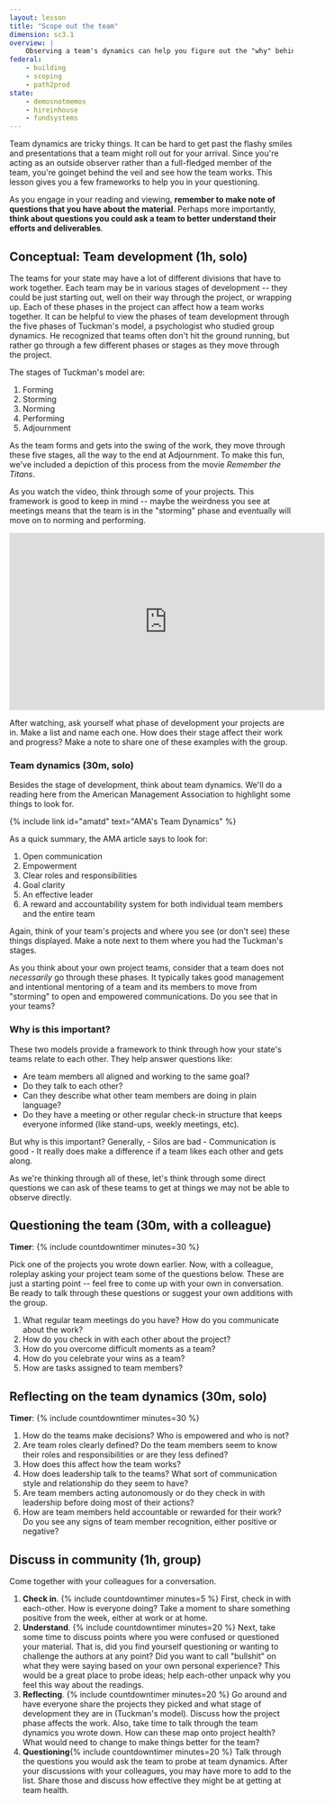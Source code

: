 ```yaml
---
layout: lesson
title: "Scope out the team"
dimension: sc3.1
overview: |
    Observing a team's dynamics can help you figure out the "why" behind successes or failures. This module helps you learn what to look for when observing team meetings to get a sense of how the team works together. 
federal:
    - building
    - scoping
    - path2prod
state:
    - demosnotmemos
    - hireinhouse
    - fundsystems
---
```



Team dynamics are tricky things. It can be hard to get past the flashy smiles and presentations that a team might roll out for your arrival. Since you're acting as an outside observer rather than a full-fledged member of the team, you're goinget behind the veil and see how the team works. This lesson gives you a few frameworks to help you in your questioning.  

As you engage in your reading and viewing, **remember to make note of questions that you have about the material**. Perhaps more importantly, **think about questions you could ask a team to better understand their efforts and deliverables**.

## Conceptual: Team development (1h, solo)

The teams for your state may have a lot of different divisions that have to work together. Each team may be in various stages of development -- they could be just starting out, well on their way through the project, or wrapping up. Each of these phases in the project can affect how a team works together. It can be helpful to view the phases of team development through the five phases of Tuckman's model, a psychologist who studied group dynamics. He recognized that teams often don't hit the ground running, but rather go through a few different phases or stages as they move through the project. 

The stages of Tuckman's model are:
1. Forming
2. Storming
3. Norming
4. Performing
5. Adjournment

As the team forms and gets into the swing of the work, they move through these five stages, all the way to the end at Adjournment. To make this fun, we've included a depiction of this process from the movie *Remember the Titans*. 

As you watch the video, think through some of your projects. This framework is good to keep in mind -- maybe the weirdness you see at meetings means that the team is in the "storming" phase and eventually will move on to norming and performing.

<iframe width="560" height="315" src="https://www.youtube.com/embed/lu1WUe35QEs" frameborder="0" allow="accelerometer; autoplay; clipboard-write; encrypted-media; gyroscope; picture-in-picture" allowfullscreen></iframe>

After watching, ask yourself what phase of development your projects are in. Make a list and name each one. How does their stage affect their work and progress? Make a note to share one of these examples with the group.

### Team dynamics (30m, solo)

Besides the stage of development, think about team dynamics. We'll do a reading here from the American Management Association to highlight some things to look for.

{% include link id="amatd" text="AMA's Team Dynamics" %}

As a quick summary, the AMA article says to look for:

1. Open communication
2. Empowerment
3. Clear roles and responsibilities
4. Goal clarity
5. An effective leader
6. A reward and accountability system for both individual team members and the entire team

Again, think of your team's projects and where you see (or don't see) these things displayed. Make a note next to them where you had the Tuckman's stages. 

As you think about your own project teams, consider that a team does not *necessarily* go through these phases. It typically takes good management and intentional mentoring of a team and its members to move from "storming" to open and empowered communications. Do you see that in your teams?

### Why is this important?

These two models provide a framework to think through how your state's teams relate to each other. They help answer questions like:

* Are team members all aligned and working to the same goal? 
* Do they talk to each other? 
* Can they describe what other team members are doing in plain language? 
* Do they have a meeting or other regular check-in structure that keeps everyone informed (like stand-ups, weekly meetings, etc).

But why is this important?  Generally,
	- Silos are bad
	- Communication is good
	- It really does make a difference if a team likes each other and gets along. 

As we're thinking through all of these, let's think through some direct questions we can ask of these teams to get at things we may not be able to observe directly.

## Questioning the team (30m, with a colleague)

**Timer**: {% include countdowntimer minutes=30 %} 

Pick one of the projects you wrote down earlier. Now, with a colleague, roleplay asking your project team some of the  questions below. These are just a starting point -- feel free to come up with your own in conversation. Be ready to talk through these questions or suggest your own additions with the group. 

1. What regular team meetings do you have? How do you communicate about the work?
2. How do you check in with each other about the project?
3. How do you overcome difficult moments as a team?
4. How do you celebrate your wins as a team?
5. How are tasks assigned to team members?


## Reflecting on the team dynamics (30m, solo)

**Timer**: {% include countdowntimer minutes=30 %} 

1. How do the teams make decisions? Who is empowered and who is not? 
2. Are team roles clearly defined? Do the team members seem to know their roles and responsibilities or are they less defined?
3. How does this affect how the team works?
4. How does leadership talk to the teams? What sort of communication style and relationship do they seem to have? 
5. Are team members acting autonomously or do they check in with leadership before doing most of their actions?
6. How are team members held accountable or rewarded for their work? Do you see any signs of team member recognition, either positive or negative? 

## Discuss in community (1h, group)

Come together with your colleagues for a conversation.

1.  **Check in**. {% include countdowntimer minutes=5 %} First, check in with each-other. How is everyone doing? Take a moment to share something positive from the week, either at work or at home.
2.  **Understand**. {% include countdowntimer minutes=20 %} Next, take some time to discuss points where you were confused or questioned your material. That is, did you find yourself questioning or wanting to challenge the authors at any point? Did you want to call "bullshit" on what they were saying based on your own personal experience? This would be a great place to probe ideas; help each-other unpack why you feel this way about the readings.
3.  **Reflecting**. {% include countdowntimer minutes=20 %} Go around and have everyone share the projects they picked and what stage of development they are in (Tuckman's model). Discuss how the project phase affects the work. Also, take time to talk through the team dynamics you wrote down. How can these map onto project health? What would need to change to make things better for the team?
4. **Questioning**{% include countdowntimer minutes=20 %} Talk through the questions you would ask the team to probe at team dynamics. After your discussions with your colleagues, you may have more to add to the list. Share those and discuss how effective they might be at getting at team health. 


